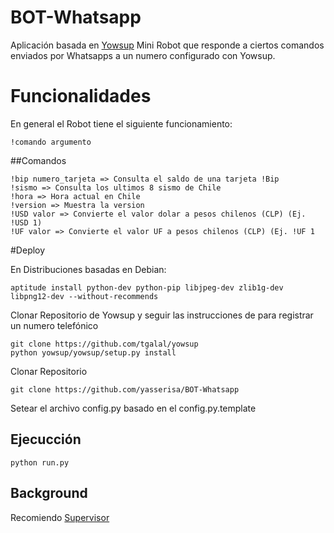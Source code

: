 # BOT-Whatsapp

Aplicación basada en [Yowsup](https://github.com/tgalal/yowsup/blob/master/README.md)
Mini Robot que responde a ciertos comandos enviados por Whatsapps a un numero configurado con Yowsup.

# Funcionalidades

En general el Robot tiene el siguiente funcionamiento:

```
!comando argumento
```

##Comandos
```
!bip numero_tarjeta => Consulta el saldo de una tarjeta !Bip
!sismo => Consulta los ultimos 8 sismo de Chile
!hora => Hora actual en Chile
!version => Muestra la version
!USD valor => Convierte el valor dolar a pesos chilenos (CLP) (Ej. !USD 1)
!UF valor => Convierte el valor UF a pesos chilenos (CLP) (Ej. !UF 1
```

#Deploy

En Distribuciones basadas en Debian:

```
aptitude install python-dev python-pip libjpeg-dev zlib1g-dev libpng12-dev --without-recommends
```

Clonar Repositorio de Yowsup y seguir las instrucciones de para registrar un numero telefónico
```
git clone https://github.com/tgalal/yowsup
python yowsup/yowsup/setup.py install
```
Clonar Repositorio
```
git clone https://github.com/yasserisa/BOT-Whatsapp
```
Setear el archivo config.py basado en el config.py.template

## Ejecucción
```
python run.py
```

## Background

Recomiendo [Supervisor](http://supervisord.org/)
